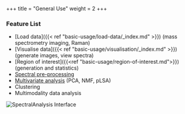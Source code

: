 +++
title = "General Use"
weight = 2
+++

### Feature List
* [Load data]({{< ref "basic-usage/load-data/_index.md" >}}) (mass spectrometry imaging, Raman)
* [Visualise data]({{< ref "basic-usage/visualisation/_index.md" >}}) (generate images, view spectra)
* [Region of interest]({{<ref "basic-usage/region-of-interest.md">}}) (generation and statistics)
* [Spectral pre-processing](/basic-usage/preprocessing) 
* [Multivariate analysis](/basic-usage/multivariate) (PCA, NMF, pLSA)
* Clustering
* Multimodality data analysis

![SpectralAnalysis Interface](/images/SpectralAnalysis-interface.png)




